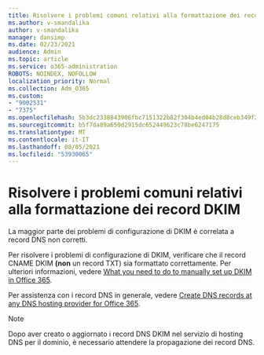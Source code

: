 ```yaml
---
title: Risolvere i problemi comuni relativi alla formattazione dei record DKIM
ms.author: v-smandalika
author: v-smandalika
manager: dansimp
ms.date: 02/23/2021
audience: Admin
ms.topic: article
ms.service: o365-administration
ROBOTS: NOINDEX, NOFOLLOW
localization_priority: Normal
ms.collection: Adm_O365
ms.custom:
- "9002531"
- "7375"
ms.openlocfilehash: 5b3dc2338843906fbc7151322b82f304b4ed04b28d8ceb349f2705c309cdeae8
ms.sourcegitcommit: b5f7da89a650d2915dc652449623c78be6247175
ms.translationtype: MT
ms.contentlocale: it-IT
ms.lasthandoff: 08/05/2021
ms.locfileid: "53930065"
---
```

# <a name="fix-common-problems-with-dkim-record-formatting"></a>Risolvere i problemi comuni relativi alla formattazione dei record DKIM

La maggior parte dei problemi di configurazione di DKIM è correlata a record DNS non corretti.

Per risolvere i problemi di configurazione di DKIM, verificare che il record CNAME DKIM **(non** un record TXT) sia formattato correttamente. Per ulteriori informazioni, vedere [What you need to do to manually set up DKIM in Office 365](https://docs.microsoft.com/microsoft-365/security/office-365-security/use-dkim-to-validate-outbound-email).

Per assistenza con i record DNS in generale, vedere [Create DNS records at any DNS hosting provider for Office 365](https://docs.microsoft.com/microsoft-365/admin/get-help-with-domains/create-dns-records-at-any-dns-hosting-provider).

> [!NOTE]
> Dopo aver creato o aggiornato i record DNS DKIM nel servizio di hosting DNS per il dominio, è necessario attendere la propagazione dei record DNS.
